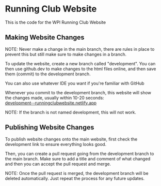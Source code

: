 # Running Club Website

This is the code for the WPI Running Club Website

## Making Website Changes
NOTE: Never make a change in the main branch, there are rules in place to prevent this but still make sure to make changes in a branch.

To update the website, create a new branch called "development". You can then use github.dev to make changes to the html files online, and then save them (commit) to the development branch.

You can also use whatever IDE you want if you're familiar with GitHub

Whenever you commit to the development branch, this website will show the changes made, usually within 10-20 seconds: \
[development--runningclubwebsite.netlify.app](https://development--runningclubwebsite.netlify.app/)

NOTE: If the branch is not named development, this will not work.

## Publishing Website Changes
To publish website changes onto the main website, first check the development link to ensure everything looks good.

Then, you can create a pull request going from the development branch to the main branch. Make sure to add a title and comment of what changed and then you can accept the pull request and merge. 

NOTE: Once the pull request is merged, the development branch will be deleted automatically. Just repeat the process for any future updates.
